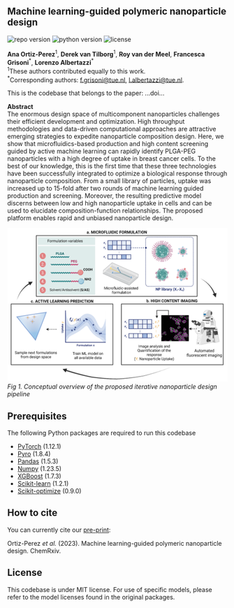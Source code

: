 
<h2 id="Title">Machine learning-guided polymeric nanoparticle design</h2>

![repo version](https://img.shields.io/badge/Version-v.%201.0-green)
![python version](https://img.shields.io/badge/python-v.3.9-blue)
![license](https://img.shields.io/badge/license-MIT-orange)

**Ana Ortiz-Perez**<sup>1</sup>, **Derek van Tilborg**<sup>1</sup>, **Roy van der Meel**, **Francesca Grisoni**<sup>\*</sup>, **Lorenzo Albertazzi**<sup>\*</sup>\
<sup>1</sup>These authors contributed equally to this work.\
<sup>\*</sup>Corresponding authors: f.grisoni@tue.nl, l.albertazzi@tue.nl. 

This is the codebase that belongs to the paper: ...doi...

**Abstract**\
The enormous design space of multicomponent nanoparticles challenges their efficient development and optimization. High throughput methodologies and data-driven computational approaches are attractive emerging strategies to expedite nanoparticle composition design. Here, we show that microfluidics-based production and high content screening guided by active machine learning can rapidly identify PLGA-PEG nanoparticles with a high degree of uptake in breast cancer cells. To the best of our knowledge, this is the first time that these three technologies have been successfully integrated to optimize a biological response through nanoparticle composition. From a small library of particles, uptake was increased up to 15-fold after two rounds of machine learning guided production and screening. Moreover, the resulting predictive model discerns between low and high nanoparticle uptake in cells and can be used to elucidate composition-function relationships. The proposed platform enables rapid and unbiased nanoparticle design.


![Figure 1](figures/fig1.png?raw=true "Figure1")
*Fig 1. Conceptual overview of the proposed iterative nanoparticle design pipeline*


<!-- Prerequisites-->
<h2 id="Prerequisites">Prerequisites</h2>

The following Python packages are required to run this codebase
- [PyTorch](https://pytorch.org/) (1.12.1)
- [Pyro](http://pyro.ai/) (1.8.4)
- [Pandas](https://pandas.pydata.org/) (1.5.3)
- [Numpy](https://numpy.org/) (1.23.5)
- [XGBoost](https://xgboost.readthedocs.io/) (1.7.3)
- [Scikit-learn](https://scikit-learn.org/) (1.2.1)
- [Scikit-optimize](https://scikit-optimize.github.io/) (0.9.0)


<!-- How to cite-->
<h2 id="How-to-cite">How to cite</h2>

You can currently cite our [pre-print](https://chemrxiv.org/engage/chemrxiv/article-details/...):

Ortiz-Perez *et al.* (2023). Machine learning-guided polymeric nanoparticle design. ChemRxiv.   


<!-- License-->
<h2 id="License">License</h2>

This codebase is under MIT license. For use of specific models, please refer to the model licenses found in the original 
packages.